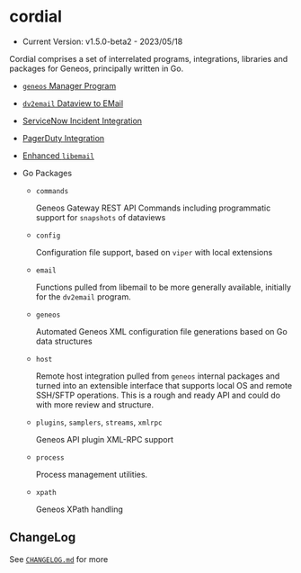 # cordial

* Current Version: v1.5.0-beta2 - 2023/05/18

Cordial comprises a set of interrelated programs, integrations, libraries and packages for Geneos, principally written in Go.

* [`geneos` Manager Program](tools/geneos/)

* [`dv2email` Dataview to EMail](tools/dv2email)

* [ServiceNow Incident Integration](integrations/servicenow/)

* [PagerDuty Integration](integrations/pagerduty/)

* [Enhanced `libemail`](libraries/libemail/)

* Go Packages

  * `commands`

    Geneos Gateway REST API Commands including programmatic support for
    `snapshots` of dataviews

  * `config`

    Configuration file support, based on `viper` with local extensions

  * `email`

    Functions pulled from libemail to be more generally available,
    initially for the `dv2email` program.

  * `geneos`

    Automated Geneos XML configuration file generations based on Go data
    structures

  * `host`

    Remote host integration pulled from `geneos` internal packages and
    turned into an extensible interface that supports local OS and
    remote SSH/SFTP operations. This is a rough and ready API and could
    do with more review and structure.

  * `plugins`, `samplers`, `streams`, `xmlrpc`

    Geneos API plugin XML-RPC support

  * `process`

    Process management utilities.

  * `xpath`

    Geneos XPath handling

## ChangeLog

See [`CHANGELOG.md`](CHANGELOG.md) for more
